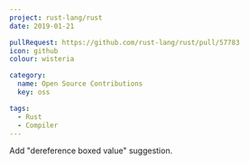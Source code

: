 ```yaml
---
project: rust-lang/rust
date: 2019-01-21

pullRequest: https://github.com/rust-lang/rust/pull/57783
icon: github
colour: wisteria

category:
  name: Open Source Contributions
  key: oss

tags:
  - Rust
  - Compiler
---
```

Add "dereference boxed value" suggestion.
